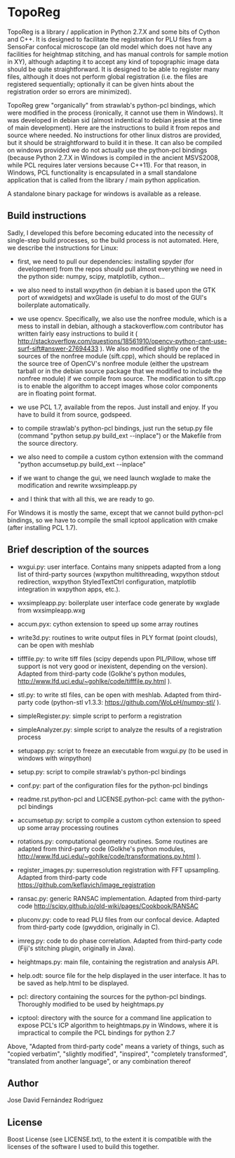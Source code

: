 TopoReg
=======

TopoReg is a library / application in Python 2.7.X and some bits of Cython and C++. It is designed to facilitate the registration for PLU files from a SensoFar confocal microscope (an old model which does not have any facilities for heightmap stitching, and has manual controls for sample motion in XY), although adapting it to accept any kind of topographic image data should be quite straightforward. It is designed to be able to register many files, although it does not perform global registration (i.e. the files are registered sequentially; optionally it can be given hints about the registration order so errors are minimized).

TopoReg grew "organically" from strawlab's python-pcl bindings, which were modified in the process (ironically, it cannot use them in Windows). It was developed in debian sid (almost indentical to debian jessie at the time of main development). Here are the instructions to build it from repos and source where needed. No instructions for other linux distros are provided, but it should be straightforward to build it in these. It can also be compiled on windows provided we do not actually use the python-pcl bindings (because Python 2.7.X in Windows is compiled in the ancient MSVS2008, while PCL requires later versions because C++11). For that reason, in Windows, PCL functionality is encapsulated in a small standalone application that is called from the library / main python application.

A standalone binary package for windows is available as a release.

Build instructions
------------------

Sadly, I developed this before becoming educated into the necessity of single-step build processes, so the build process is not automated. Here, we describe the instructions for Linux: 

* first, we need to pull our dependencies: installing spyder (for development) from the repos should pull almost everything we need in the python side: numpy, scipy, matplotlib, cython...

* we also need to install wxpython (in debian it is based upon the GTK port of wxwidgets) and wxGlade is useful to do most of the GUI's boilerplate automatically.

* we use opencv. Specifically, we also use the nonfree module, which is a mess to install in debian, although a stackoverflow.com contributor has written fairly easy instructions to build it ( http://stackoverflow.com/questions/18561910/opencv-python-cant-use-surf-sift#answer-27694433 ). We also modified slightly one of the sources of the nonfree module (sift.cpp), which should be replaced in the source tree of OpenCV's nonfree module (either the upstream tarball or in the debian source package that we modified to include the nonfree module) if we compile from source. The modification to sift.cpp is to enable the algorithm to accept images whose color components are in floating point format.

* we use PCL 1.7, available from the repos. Just install and enjoy. If you have to build it from source, godspeed.

* to compile strawlab's python-pcl bindings, just run the setup.py file (command "python setup.py build_ext --inplace") or the Makefile from the source directory.

* we also need to compile a custom cython extension with the command "python accumsetup.py build_ext --inplace"

* if we want to change the gui, we need launch wxglade to make the modification and rewrite wxsimpleapp.py

* and I think that with all this, we are ready to go.

For Windows it is mostly the same, except that we cannot build python-pcl bindings, so we have to compile the small icptool application with cmake (after installing PCL 1.7).

Brief description of the sources
--------------------------------

* wxgui.py: user interface. Contains many snippets adapted from a long list of third-party sources (wxpython multithreading, wxpython stdout redirection, wxpython StyledTextCtrl configuration, matplotlib integration in wxpython apps, etc.).

* wxsimpleapp.py: boilerplate user interface code generate by wxglade from wxsimpleapp.wxg

* accum.pyx: cython extension to speed up some array routines

* write3d.py: routines to write output files in PLY format (point clouds), can be open with meshlab

* tifffile.py: to write tiff files (scipy depends upon PIL/Pillow, whose tiff support is not very good or inexistent, depending on the version). Adapted from third-party code (Golkhe's python modules, http://www.lfd.uci.edu/~gohlke/code/tifffile.py.html ).

* stl.py: to write stl files, can be open with meshlab. Adapted from third-party code (python-stl v1.3.3: https://github.com/WoLpH/numpy-stl/ ).

* simpleRegister.py: simple script to perform a registration

* simpleAnalyzer.py: simple script to analyze the results of a registration process

* setupapp.py: script to freeze an executable from wxgui.py (to be used in windows with winpython)

* setup.py: script to compile strawlab's python-pcl bindings

* conf.py: part of the configuration files for the python-pcl bindings

* readme.rst.python-pcl and LICENSE.python-pcl: came with the python-pcl bindings

* accumsetup.py: script to compile a custom cython extension to speed up some array processing routines

* rotations.py: computational geometry routines. Some routines are adapted from third-party code (Golkhe's python modules, http://www.lfd.uci.edu/~gohlke/code/transformations.py.html ).

* register_images.py: superresolution registration with FFT upsampling. Adapted from third-party code https://github.com/keflavich/image_registration

* ransac.py: generic RANSAC implementation. Adapted from third-party code http://scipy.github.io/old-wiki/pages/Cookbook/RANSAC

* pluconv.py: code to read PLU files from our confocal device. Adapted from third-party code (gwyddion, originally in C).

* imreg.py: code to do phase correlation. Adapted from third-party code (Fiji's stitching plugin, originally in Java).

* heightmaps.py: main file, containing the registration and analysis API.

* help.odt: source file for the help displayed in the user interface. It has to be saved as help.html to be displayed.

* pcl: directory containing the sources for the python-pcl bindings. Thoroughly modified to be used by heightmaps.py

* icptool: directory with the source for a command line application to expose PCL's ICP algorithm to heightmaps.py in Windows, where it is impractical to compile the PCL bindings for python 2.7

Above, "Adapted from third-party code" means a variety of things, such as "copied verbatim", "slightly modified", "inspired", "completely transformed", "translated from another language", or any combination thereof

Author
------

Jose David Fernández Rodríguez

License
-------

Boost License (see LICENSE.txt), to the extent it is compatible with the licenses of the software I used to build this together.